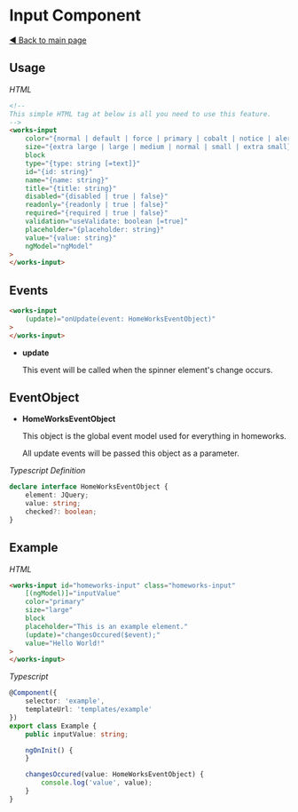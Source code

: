 # Input Component

[:arrow_backward: Back to main page](../../README.md)

## Usage

*HTML*

```html
<!--
This simple HTML tag at below is all you need to use this feature.
-->
<works-input
    color="{normal | default | force | primary | cobalt | notice | alert | danger | success}"
    size="{extra large | large | medium | normal | small | extra small}"
    block
    type="{type: string [=text]}"
    id="{id: string}"
    name="{name: string}"
    title="{title: string}"
    disabled="{disabled | true | false}"
    readonly="{readonly | true | false}"
    required="{required | true | false}"
    validation="useValidate: boolean [=true]"
    placeholder="{placeholder: string}"
    value="{value: string}"
    ngModel="ngModel"
>
</works-input>
```

## Events

```html
<works-input
    (update)="onUpdate(event: HomeWorksEventObject)"
>
</works-input>
```

- **update**
 
  This event will be called when the spinner element's change occurs.

## EventObject

- **HomeWorksEventObject**

  This object is the global event model used for everything in homeworks.

  All update events will be passed this object as a parameter.

*Typescript Definition*

```typescript
declare interface HomeWorksEventObject {
    element: JQuery;
    value: string;
    checked?: boolean;
}
```

## Example

*HTML*

```html
<works-input id="homeworks-input" class="homeworks-input"
    [(ngModel)]="inputValue"
    color="primary"
    size="large"
    block
    placeholder="This is an example element."
    (update)="changesOccured($event);"
    value="Hello World!"
>
</works-input>
```

*Typescript*
```typescript
@Component({
    selector: 'example',
    templateUrl: 'templates/example'
})
export class Example {
    public inputValue: string;

    ngOnInit() {    
    }

    changesOccured(value: HomeWorksEventObject) {
        console.log('value', value);
    }
}
```
